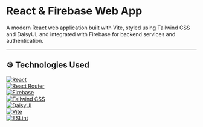 # React & Firebase Web App

A modern React web application built with Vite, styled using Tailwind CSS and DaisyUI, and integrated with Firebase for backend services and authentication.

---

## ⚙️ Technologies Used

[![React](https://img.shields.io/badge/React-19.1.1-blue?logo=react&logoColor=white)](https://reactjs.org/)  
[![React Router](https://img.shields.io/badge/React_Router-7.9.4-red?logo=react-router&logoColor=white)](https://reactrouter.com/)  
[![Firebase](https://img.shields.io/badge/Firebase-12.4.0-orange?logo=firebase&logoColor=white)](https://firebase.google.com/)  
[![Tailwind CSS](https://img.shields.io/badge/TailwindCSS-4.1.14-teal?logo=tailwind-css&logoColor=white)](https://tailwindcss.com/)  
[![DaisyUI](https://img.shields.io/badge/DaisyUI-5.3.2-purple?logo=tailwindcss&logoColor=white)](https://daisyui.com/)  
[![Vite](https://img.shields.io/badge/Vite-7.1.7-brightgreen?logo=vite&logoColor=white)](https://vitejs.dev/)  
[![ESLint](https://img.shields.io/badge/ESLint-9.36.0-yellow?logo=eslint&logoColor=white)](https://eslint.org/)
